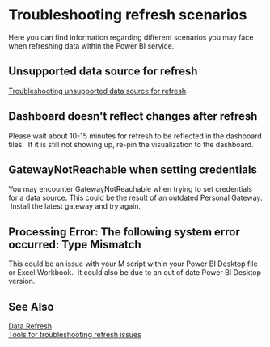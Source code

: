 ﻿<properties 
   pageTitle="Troubleshooting refresh scenarios"
   description="Troubleshooting refresh scenarios"
   services="powerbi" 
   documentationCenter="" 
   authors="jastru" 
   manager="mblythe" 
   editor=""
   tags=""/>
 
<tags
   ms.service="powerbi"
   ms.devlang="NA"
   ms.topic="article"
   ms.tgt_pltfrm="NA"
   ms.workload="powerbi"
   ms.date="10/16/2015"
   ms.author="jastru"/>

# Troubleshooting refresh scenarios  

Here you can find information regarding different scenarios you may face when refreshing data within the Power BI service.

## Unsupported data source for refresh  
[Troubleshooting unsupported data source for refresh](powerbi-admin-troubleshoot-unsupported-data-source-for-refresh.md)

## Dashboard doesn't reflect changes after refresh  
Please wait about 10-15 minutes for refresh to be reflected in the dashboard tiles.  If it is still not showing up, re-pin the visualization to the dashboard.

## GatewayNotReachable when setting credentials  
You may encounter GatewayNotReachable when trying to set credentials for a data source. This could be the result of an outdated Personal Gateway.  Install the latest gateway and try again.

## Processing Error: The following system error occurred: Type Mismatch  
This could be an issue with your M script within your Power BI Desktop file or Excel Workbook.  It could also be due to an out of date Power BI Desktop version.

## See Also  
[Data Refresh](https://support.powerbi.com/knowledgebase/topics/107925-data-refresh)  
[Tools for troubleshooting refresh issues](powerbi-refresh-tools-for-troubleshooting-issues.md)  